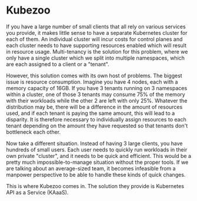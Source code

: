 # Kubezoo

If you have a large number of small clients that all rely on various services you provide, it makes little sense to have a separate Kubernetes cluster for each of them. An individual cluster will incur costs for control planes and each cluster needs to have supporting resources enabled which will result in resource usage. Multi-tenancy is the solution for this problem, where we only have a single cluster which we split into multiple namespaces, which are each assigned to a client or a "tenant".

However, this solution comes with its own host of problems. The biggest issue is resource consumption. Imagine you have 4 nodes, each with a memory capacity of 16GB. If you have 3 tenants running on 3 namespaces within a cluster, one of those 3 tenants may consume 75% of the memory with their workloads while the other 2 are left with only 25%. Whatever the distribution may be, there will be a difference in the amount of resources used, and if each tenant is paying the same amount, this will lead to a disparity. It is therefore necessary to individually assign resources to each tenant depending on the amount they have requested so that tenants don't bottleneck each other.

Now take a different situation. Instead of having 3 large clients, you have hundreds of small users. Each user needs to quickly run workloads in their own private "cluster", and it needs to be quick and efficient. This would be a pretty much impossible-to-manage situation without the proper tools. If we are talking about an average-sized team, it becomes infeasible from a manpower perspective to be able to handle these kinds of quick changes.

This is where Kubezoo comes in. The solution they provide is Kubernetes API as a Service (KAaaS).